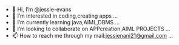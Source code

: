 - 👋 Hi, I’m @jessie-evans
- 👀 I’m interested in coding,creating apps ...
- 🌱 I’m currently learning java,AIML,DBMS ...
- 💞️ I’m looking to collaborate on APPcreation,AIML PROJECTS ...
- 📫 How to reach me through my mail:jessienani21@gmail.com ...

<!---
jessie-evans/jessie-evans is a ✨ special ✨ repository because its `README.md` (this file) appears on your GitHub profile.
You can click the Preview link to take a look at your changes.
--->

